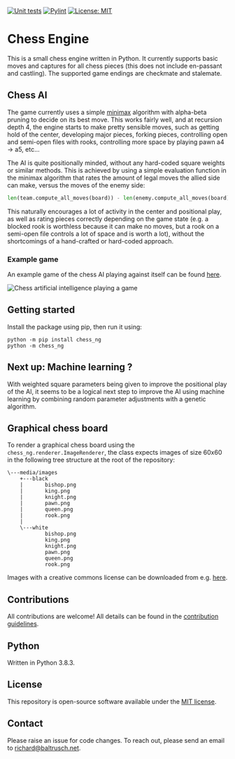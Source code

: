[![Unit tests](https://github.com/rbaltrusch/chess_ng/actions/workflows/pytest-unit-tests.yml/badge.svg)](https://github.com/rbaltrusch/chess_ng/actions/workflows/pytest-unit-tests.yml)
[![Pylint](https://github.com/rbaltrusch/chess_ng/actions/workflows/pylint.yml/badge.svg)](https://github.com/rbaltrusch/chess_ng/actions/workflows/pylint.yml)
[![License: MIT](https://img.shields.io/badge/License-MIT-purple.svg)](https://opensource.org/licenses/MIT)

# Chess Engine

This is a small chess engine written in Python. It currently supports basic moves and captures for all chess pieces (this does not include en-passant and castling). The supported game endings are checkmate and stalemate.

## Chess AI

The game currently uses a simple [minimax](https://en.wikipedia.org/wiki/Minimax) algorithm with alpha-beta pruning to decide on its best move. This works fairly well, and at recursion depth 4, the engine starts to make pretty sensible moves, such as getting hold of the center, developing major pieces, forking pieces, controlling open and semi-open files with rooks, controlling more space by playing pawn a4 -> a5, etc...

The AI is quite positionally minded, without any hard-coded square weights or similar methods. This is achieved by using a simple evaluation function in the minimax algorithm that rates the amount of legal moves the allied side can make, versus the moves of the enemy side:

```python
len(team.compute_all_moves(board)) - len(enemy.compute_all_moves(board))
```

This naturally encourages a lot of activity in the center and positional play, as well as rating pieces correctly depending on the game state (e.g. a blocked rook is worthless because it can make no moves, but a rook on a semi-open file controls a lot of space and is worth a lot), without the shortcomings of a hand-crafted or hard-coded approach.

### Example game

An example game of the chess AI playing against itself can be found [here](https://www.chess.com/analysis/game/pgn/4TbhVit3ki).

![Chess artificial intelligence playing a game](https://github.com/rbaltrusch/chess_ng/blob/master/media/chess_ai.gif?raw=true "Chess artificial intelligence playing a game")

## Getting started

Install the package using pip, then run it using:

    python -m pip install chess_ng
    python -m chess_ng

## Next up: Machine learning ?

With weighted square parameters being given to improve the positional play of the AI, it seems to be a logical next step to improve the AI using machine learning by combining random parameter adjustments with a genetic algorithm.

## Graphical chess board

To render a graphical chess board using the `chess_ng.renderer.ImageRenderer`, the class expects images of size 60x60 in the following tree structure at the root of the repository:

```
\---media/images
    +---black
    |       bishop.png
    |       king.png
    |       knight.png
    |       pawn.png
    |       queen.png
    |       rook.png
    |
    \---white
            bishop.png
            king.png
            knight.png
            pawn.png
            queen.png
            rook.png
```

Images with a creative commons license can be downloaded from e.g. [here](https://commons.wikimedia.org/wiki/Category:PNG_chess_pieces/Standard_transparent).

## Contributions

All contributions are welcome! All details can be found in the [contribution guidelines](https://github.com/rbaltrusch/chess_ng/blob/master/CONTRIBUTING.md).

## Python

Written in Python 3.8.3.

## License

This repository is open-source software available under the [MIT license](https://github.com/rbaltrusch/chess_ng/blob/master/LICENSE).

## Contact

Please raise an issue for code changes. To reach out, please send an email to richard@baltrusch.net.
